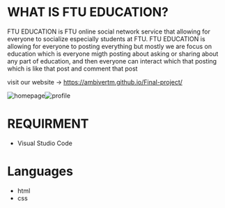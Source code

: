 # WHAT IS FTU EDUCATION?
FTU EDUCATION is FTU online social network service that  allowing for everyone to socialize especially students at FTU. FTU EDUCATION is allowing for everyone to posting everything but mostly we are focus on education which is everyone migth posting about asking or sharing about any part of education, and then everyone can interact which that posting which is like that post and comment that post

visit our website -> https://ambivertm.github.io/Final-project/

![homepage](https://user-images.githubusercontent.com/82018181/162931936-4152705a-3054-4725-9296-8a22880c0788.png)![profile](https://user-images.githubusercontent.com/82018181/162946853-57549f04-0e9e-4810-ba9a-92588d7f7a78.png)


# REQUIRMENT
- Visual Studio Code

# Languages
- html
- css
